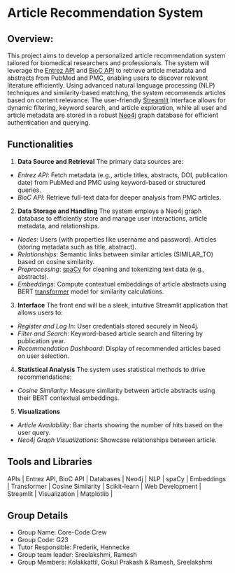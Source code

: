# **Article Recommendation System**
## Overview:
This project aims to develop a personalized article recommendation system tailored for biomedical researchers and professionals. The system will leverage the [Entrez API](https://biopython.org/docs/1.75/api/Bio.Entrez.html) and [BioC API](https://www.ncbi.nlm.nih.gov/research/bionlp/APIs/BioC-PMC/) to retrieve article metadata and abstracts from PubMed and PMC, enabling users to discover relevant literature efficiently. Using advanced natural language processing (NLP) techniques and similarity-based matching, the system recommends articles based on content relevance. The user-friendly [Streamlit](https://docs.streamlit.io/) interface allows for dynamic filtering, keyword search, and article exploration, while all user and article metadata are stored in a robust [Neo4j](https://neo4j.com/docs/) graph database for efficient authentication and querying.
## Functionalities
1. **Data Source and Retrieval**
The primary data sources are: 
+ *Entrez API*: Fetch metadata (e.g., article titles, abstracts, DOI, publication date) from PubMed and PMC using keyword-based or structured queries. 
+ *BioC API*: Retrieve full-text data for deeper analysis from PMC articles.  
2. **Data Storage and Handling**
The system employs a Neo4j graph database to efficiently store and manage user interactions, article metadata, and relationships. 
+ *Nodes*: Users (with properties like username and password). Articles (storing metadata such as title, abstract). 
+ *Relationships*: Semantic links between similar articles (SIMILAR_TO) based on cosine similarity. 
+ *Preprocessing*: [spaCy](https://spacy.io/api/doc/) for cleaning and tokenizing text data (e.g., abstracts).
+ *Embeddings*: Compute contextual embeddings of article abstracts using BERT [transformer](https://huggingface.co/docs/transformers/index) model for similarity calculations. 
3. **Interface**
The front end will be a sleek, intuitive Streamlit application that allows users to:
+ *Register and Log In*: User credentials stored securely in Neo4j.
+ *Filter and Search*: Keyword-based article search and filtering by publication year.
+ *Recommendation Dashboard*: Display of recommended articles based on user selection.
4. **Statistical Analysis**
The system uses statistical methods to drive recommendations: 
+ *Cosine Similarity*: Measure similarity between article abstracts using their BERT contextual embeddings.
5. **Visualizations**
+ *Article Availability*: Bar charts showing the number of hits based on the user query.
+ *Neo4j Graph Visualizations*: Showcase relationships between article.
## Tools and Libraries
APIs              |  Entrez API, BioC API  |
Databases         |  Neo4j                 |
NLP               |  spaCy                 |
Embeddings        |  Transformer           |
Cosine Similarity |  Scikit-learn          |
Web Development   |  Streamlit             |
Visualization     |  Matplotlib            |
## Group Details
* Group Name: Core-Code Crew
* Group Code: G23
* Tutor Responsible: Frederik, Hennecke
* Group team leader: Sreelakshmi, Ramesh
* Group Members: Kolakkattil, Gokul Prakash & Ramesh, Sreelakshmi  
